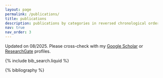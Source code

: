 ```yaml
---
layout: page
permalink: /publications/
title: publications
description: publications by categories in reversed chronological order. generated by jekyll-scholar.
nav: true
nav_order: 3
---
```


<!-- _pages/publications.md -->

Updated on 08/2025. Please cross-check with my [Google Scholar](https://scholar.google.fr/citations?hl=fr&user=XLnMtmwAAAAJ) or [ResearchGate](https://www.researchgate.net/profile/Aurelien-Gourrier) profiles.

<!-- Bibsearch Feature -->

{% include bib_search.liquid %}

<div class="publications">

{% bibliography %}

</div>
